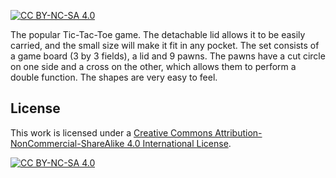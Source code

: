 [![CC BY-NC-SA 4.0][cc-by-nc-sa-shield]][cc-by-nc-sa]

The popular Tic-Tac-Toe game. The detachable lid allows it to be easily carried, and the small size will make it fit in any pocket.
The set consists of a game board (3 by 3 fields), a lid and 9 pawns. The pawns have a cut circle on one side and a cross on the other, which allows them to perform a double function. The shapes are very easy to feel.

## License

This work is licensed under a [Creative Commons Attribution-NonCommercial-ShareAlike 4.0
International License][cc-by-nc-sa].

[![CC BY-NC-SA 4.0][cc-by-nc-sa-image]][cc-by-nc-sa]

[cc-by-nc-sa]: http://creativecommons.org/licenses/by-nc-sa/4.0/
[cc-by-nc-sa-image]: https://licensebuttons.net/l/by-nc-sa/4.0/88x31.png
[cc-by-nc-sa-shield]: https://img.shields.io/badge/License-CC%20BY--NC--SA%204.0-lightgrey.svg